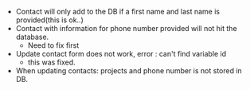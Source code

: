 - Contact will only add to the DB if a first name and last name is provided(this is ok..)
- Contact with information for phone number provided will not hit the database.
    - Need to fix first
- Update contact form does not work, error : can't find variable id
    - this was fixed.
- When updating contacts: projects and phone number is not stored in DB.
